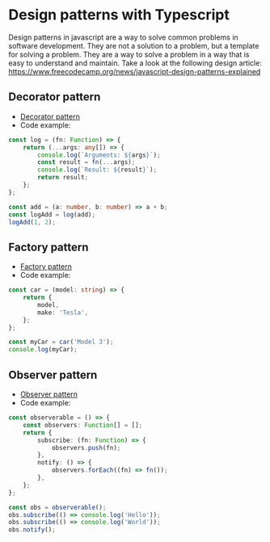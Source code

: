 # Design patterns with Typescript
Design patterns in javascript are a way to solve common problems in software development. They are not a solution to a problem, but a template for solving a problem. They are a way to solve a problem in a way that is easy to understand and maintain. Take a look at the following design article: https://www.freecodecamp.org/news/javascript-design-patterns-explained

## Decorator pattern
- [Decorator pattern](https://en.wikipedia.org/wiki/Decorator_pattern)
- Code example:
```typescript
const log = (fn: Function) => {
    return (...args: any[]) => {
        console.log(`Arguments: ${args}`);
        const result = fn(...args);
        console.log(`Result: ${result}`);
        return result;
    };
};

const add = (a: number, b: number) => a + b;
const logAdd = log(add);
logAdd(1, 2);
```
## Factory pattern
- [Factory pattern](https://en.wikipedia.org/wiki/Factory_method_pattern)
- Code example:
```typescript
const car = (model: string) => {
    return {
        model,
        make: 'Tesla',
    };
};

const myCar = car('Model 3');
console.log(myCar);
```

## Observer pattern
- [Observer pattern](https://en.wikipedia.org/wiki/Observer_pattern)
- Code example:
```typescript
const observerable = () => {
    const observers: Function[] = [];
    return {
        subscribe: (fn: Function) => {
            observers.push(fn);
        },
        notify: () => {
            observers.forEach((fn) => fn());
        },
    };
};

const obs = observerable();
obs.subscribe(() => console.log('Hello'));
obs.subscribe(() => console.log('World'));
obs.notify();
```

